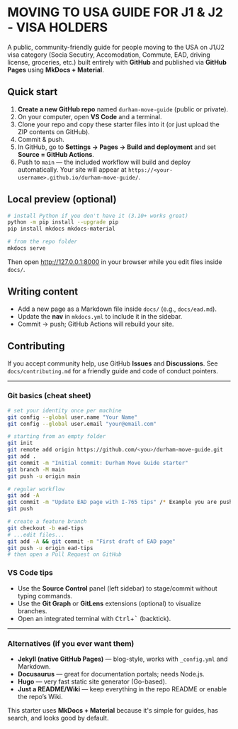 # MOVING TO USA GUIDE FOR J1 & J2 - VISA HOLDERS

A public, community-friendly guide for people moving to the USA on J1/J2 visa category (Socia Secutiry, Accomodation, Commute, EAD, driving license, groceries, etc.) built entirely with **GitHub** and published via **GitHub Pages** using **MkDocs + Material**.

## Quick start
1. **Create a new GitHub repo** named `durham-move-guide` (public or private).
2. On your computer, open **VS Code** and a terminal.
3. Clone your repo and copy these starter files into it (or just upload the ZIP contents on GitHub).
4. Commit & push.
5. In GitHub, go to **Settings → Pages → Build and deployment** and set **Source = GitHub Actions**.
6. Push to `main` — the included workflow will build and deploy automatically. Your site will appear at `https://<your-username>.github.io/durham-move-guide/`.

## Local preview (optional)
```bash
# install Python if you don't have it (3.10+ works great)
python -m pip install --upgrade pip
pip install mkdocs mkdocs-material

# from the repo folder
mkdocs serve
```
Then open http://127.0.0.1:8000 in your browser while you edit files inside `docs/`.

## Writing content
- Add a new page as a Markdown file inside `docs/` (e.g., `docs/ead.md`).
- Update the **nav** in `mkdocs.yml` to include it in the sidebar.
- Commit → push; GitHub Actions will rebuild your site.

## Contributing
If you accept community help, use GitHub **Issues** and **Discussions**. See `docs/contributing.md` for a friendly guide and code of conduct pointers.

---

### Git basics (cheat sheet)

```bash
# set your identity once per machine
git config --global user.name "Your Name"
git config --global user.email "your@email.com"

# starting from an empty folder
git init
git remote add origin https://github.com/<you>/durham-move-guide.git
git add .
git commit -m "Initial commit: Durham Move Guide starter"
git branch -M main
git push -u origin main

# regular workflow
git add -A
git commit -m "Update EAD page with I-765 tips" /* Example you are pushing file for EAD application */
git push

# create a feature branch
git checkout -b ead-tips
# ...edit files...
git add -A && git commit -m "First draft of EAD page"
git push -u origin ead-tips
# then open a Pull Request on GitHub
```

### VS Code tips
- Use the **Source Control** panel (left sidebar) to stage/commit without typing commands.
- Use the **Git Graph** or **GitLens** extensions (optional) to visualize branches.
- Open an integrated terminal with <kbd>Ctrl</kbd>+<kbd>`</kbd> (backtick).

---

### Alternatives (if you ever want them)
- **Jekyll (native GitHub Pages)** — blog-style, works with `_config.yml` and Markdown.
- **Docusaurus** — great for documentation portals; needs Node.js.
- **Hugo** — very fast static site generator (Go-based).
- **Just a README/Wiki** — keep everything in the repo README or enable the repo’s Wiki.

This starter uses **MkDocs + Material** because it's simple for guides, has search, and looks good by default.

